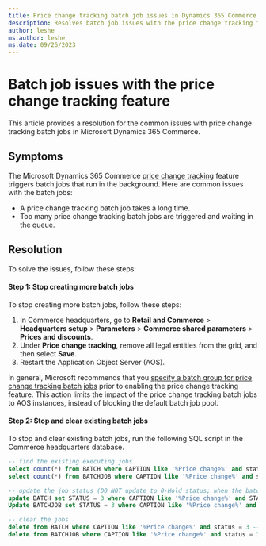 ```yaml
---
title: Price change tracking batch job issues in Dynamics 365 Commerce
description: Resolves batch job issues with the price change tracking feature in Microsoft Dynamics 365 Commerce.
author: leshe
ms.author: leshe
ms.date: 09/26/2023
---
```

# Batch job issues with the price change tracking feature

This article provides a resolution for the common issues with price change tracking batch jobs in Microsoft Dynamics 365 Commerce.

## Symptoms

The Microsoft Dynamics 365 Commerce [price change tracking](/dynamics365/commerce/price-change-tracking) feature triggers batch jobs that run in the background. Here are common issues with the batch jobs:

- A price change tracking batch job takes a long time.
- Too many price change tracking batch jobs are triggered and waiting in the queue.

## Resolution

To solve the issues, follow these steps:

#### Step 1: Stop creating more batch jobs

To stop creating more batch jobs, follow these steps:

1. In Commerce headquarters, go to **Retail and Commerce** > **Headquarters setup** > **Parameters** > **Commerce shared parameters** > **Prices and discounts**.
1. Under **Price change tracking**, remove all legal entities from the grid, and then select **Save**.
1. Restart the Application Object Server (AOS).

In general, Microsoft recommends that you [specify a batch group for price change tracking batch jobs](/dynamics365/commerce/price-change-tracking#specify-batch-group-for-price-change-tracking-batch-jobs) prior to enabling the price change tracking feature. This action limits the impact of the price change tracking batch jobs to AOS instances, instead of blocking the default batch job pool.

#### Step 2: Stop and clear existing batch jobs

To stop and clear existing batch jobs, run the following SQL script in the Commerce headquarters database.

```sql
-- find the existing executing jobs
select count(*) from BATCH where CAPTION like '%Price change%' and status = 2 --executing
select count(*) from BATCHJOB where CAPTION like '%Price change%' and status = 2 --executing

-- update the job status (DO NOT update to 0-Hold status; when the batch service restarts, they will be picked up again.) 
update BATCH set STATUS = 3 where CAPTION like '%Price change%' and STATUS = 2 --set to error
Update BATCHJOB set STATUS = 3 where CAPTION like '%Price change%' and STATUS = 2 --set to error

-- clear the jobs
delete from BATCH where CAPTION like '%Price change%' and status = 3 --error
delete from BATCHJOB where CAPTION like '%Price change%' and status = 3 --error
```
